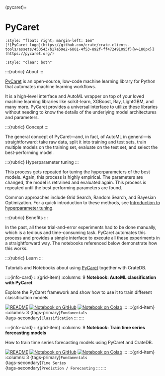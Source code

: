 (pycaret)=
# PyCaret

```{div}
:style: "float: right; margin-left: 1em"
[![PyCaret logo](https://github.com/crate/crate-clients-tools/assets/453543/b17a59e2-6801-4f53-892f-ff472491095f){w=180px}](https://pycaret.org/)
```
```{div}
:style: "clear: both"
```

:::{rubric} About
:::

[PyCaret] is an open-source, low-code machine learning library for Python that
automates machine learning workflows.

It is a high-level interface and AutoML wrapper on top of your loved machine learning
libraries like scikit-learn, XGBoost, Ray, LightGBM, and many more. PyCaret provides a
universal interface to utilize these libraries without needing to know the details
of the underlying model architectures and parameters.

:::{rubric} Concept
:::

The general concept of PyCaret—and, in fact, of AutoML in general—is straightforward:
take raw data, split it into training and test sets, train multiple models on the
training set, evaluate on the test set, and select the best‑performing model.

:::{rubric} Hyperparameter tuning
:::

This process gets repeated for tuning the hyperparameters of the best models.
Again, this process is highly empirical. The parameters are changed, the model is
retrained and evaluated again. This process is repeated until the best performing
parameters are found.

Common approaches include Grid Search, Random Search, and Bayesian Optimization.
For a quick introduction to these methods, see [Introduction to hyperparameter tuning].

:::{rubric} Benefits
:::

In the past, all these trial-and-error experiments had to be done manually,
which is a tedious and time-consuming task. PyCaret automates this process
and provides a simple interface to execute all these experiments in a
straightforward way. The notebooks referenced below demonstrate how this works.

:::{rubric} Learn
:::

Tutorials and Notebooks about using [PyCaret] together with CrateDB.

::::{info-card}
:::{grid-item}
:columns: 9
**Notebook: AutoML classification with PyCaret**

Explore the PyCaret framework and show how to use it to train different
classification models.

[![README](https://img.shields.io/badge/Open-README-darkblue?logo=GitHub)][AutoML with PyCaret and CrateDB]
[![Notebook on GitHub](https://img.shields.io/badge/Open-Notebook%20on%20GitHub-darkgreen?logo=GitHub)][automl-classify-github]
[![Notebook on Colab](https://img.shields.io/badge/Open-Notebook%20on%20Colab-blue?logo=Google%20Colab)][automl-classify-colab]
:::
:::{grid-item}
:columns: 3
{tags-primary}`Fundamentals` \
{tags-secondary}`Classification`
:::
::::

::::{info-card}
:::{grid-item}
:columns: 9
**Notebook: Train time series forecasting models**

How to train time series forecasting models using PyCaret and CrateDB.

[![README](https://img.shields.io/badge/Open-README-darkblue?logo=GitHub)][AutoML with PyCaret and CrateDB]
[![Notebook on GitHub](https://img.shields.io/badge/Open-Notebook%20on%20GitHub-darkgreen?logo=GitHub)][automl-forecasting-github]
[![Notebook on Colab](https://img.shields.io/badge/Open-Notebook%20on%20Colab-blue?logo=Google%20Colab)][automl-forecasting-colab]
:::
:::{grid-item}
:columns: 3
{tags-primary}`Fundamentals` \
{tags-secondary}`Time Series` \
{tags-secondary}`Prediction / Forecasting`
:::
::::


[AutoML with PyCaret and CrateDB]: https://github.com/crate/cratedb-examples/tree/main/topic/machine-learning/pycaret
[automl-classify-github]: https://github.com/crate/cratedb-examples/blob/main/topic/machine-learning/pycaret/automl_classification_with_pycaret.ipynb
[automl-classify-colab]: https://colab.research.google.com/github/crate/cratedb-examples/blob/main/topic/machine-learning/pycaret/automl_classification_with_pycaret.ipynb
[automl-forecasting-github]: https://github.com/crate/cratedb-examples/blob/main/topic/machine-learning/pycaret/automl_timeseries_forecasting_with_pycaret.ipynb
[automl-forecasting-colab]: https://colab.research.google.com/github/crate/cratedb-examples/blob/main/topic/machine-learning/pycaret/automl_timeseries_forecasting_with_pycaret.ipynb
[Introduction to hyperparameter tuning]: https://medium.com/analytics-vidhya/comparison-of-hyperparameter-tuning-algorithms-grid-search-random-search-bayesian-optimization-5326aaef1bd1
[PyCaret]: https://www.pycaret.org

